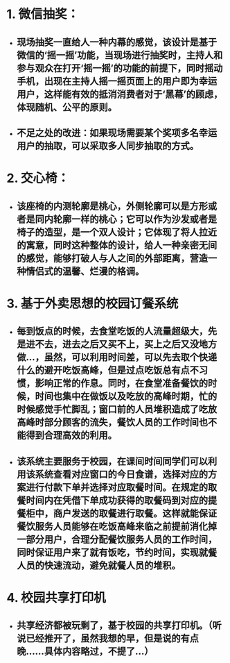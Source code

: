 # 1. 微信抽奖：
* ## 现场抽奖一直给人一种内幕的感觉，该设计是基于微信的‘摇一摇’功能，当现场进行抽奖时，主持人和参与观众在打开‘摇一摇’的功能的前提下，同时摇动手机，出现在主持人摇一摇页面上的用户即为幸运用户，这样能有效的抵消消费者对于‘黑幕’的顾虑，体现随机、公平的原则。
* ## 不足之处的改进：如果现场需要某个奖项多名幸运用户的抽取，可以采取多人同步抽取的方式。
# 2. 交心椅：
* ## 该座椅的内测轮廓是桃心，外侧轮廓可以是方形或者是同内轮廓一样的桃心；它可以作为沙发或者是椅子的造型，是一个双人设计；它体现了将人拉近的寓意，同时这种整体的设计，给人一种亲密无间的感觉，能够打破人与人之间的外部距离，营造一种情侣式的温馨、烂漫的格调。
# 3. 基于外卖思想的校园订餐系统
* ## 每到饭点的时候，去食堂吃饭的人流量超级大，先是进不去，进去之后又买不上，买上之后又没地方做...，虽然，可以利用时间差，可以先去取个快递什么的避开吃饭高峰，但是过点吃饭总有点不习惯，影响正常的作息。同时，在食堂准备餐饮的时候，时间也集中在做饭以及吃放的高峰时期，忙的时候感觉手忙脚乱；窗口前的人员堆积造成了吃放高峰时部分顾客的流失，餐饮人员的工作时间也不能得到合理高效的利用。
* ## 该系统主要服务于校园，在课间时间同学们可以利用该系统查看对应窗口的今日食谱，选择对应的方案进行付款下单并选择对应取餐时间。在规定的取餐时间内在凭借下单成功获得的取餐码到对应的提餐柜中，商户发送的取餐进行取餐。这样就能保证餐饮服务人员能够在吃饭高峰来临之前提前消化掉一部分用户，合理分配餐饮服务人员的工作时间，同时保证用户来了就有饭吃，节约时间，实现就餐人员的快速流动，避免就餐人员的堆积。
# 4. 校园共享打印机
* ## 共享经济都被玩剩了，基于校园的共享打印机。（听说已经推开了，虽然我想的早，但是说的有点晚......具体内容略过，不提了...）
